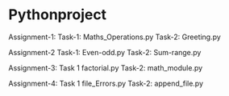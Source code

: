 # Pythonproject

Assignment-1: Task-1: Maths_Operations.py Task-2: Greeting.py

Assignment-2 Task-1: Even-odd.py Task-2: Sum-range.py

Assignment-3: Task 1 factorial.py Task-2: math_module.py

Assignment-4: Task 1 file_Errors.py Task-2: append_file.py